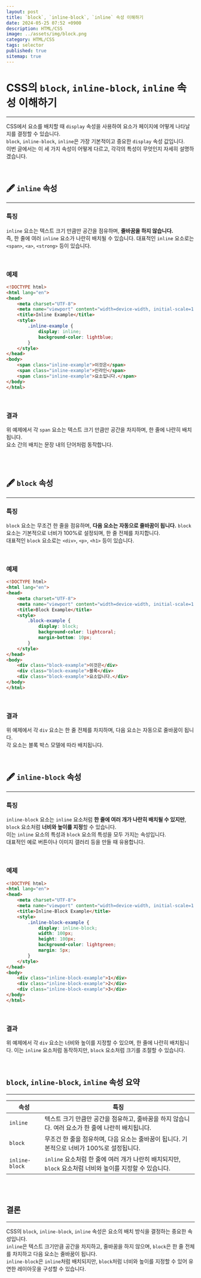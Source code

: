 ```yaml
---
layout: post
title: `block`, `inline-block`, `inline` 속성 이해하기
date: 2024-05-25 07:52 +0900
description: HTML/CSS 
image: ../assets/img/block.png
category: HTML/CSS
tags: selector
published: true
sitemap: true
---
```



# CSS의 `block`, `inline-block`, `inline` 속성 이해하기
---

CSS에서 요소를 배치할 때 `display` 속성을 사용하여 요소가 페이지에 어떻게 나타날지를 결정할 수 있습니다.    
`block`, `inline-block`, `inline`은 가장 기본적이고 중요한 `display` 속성 값입니다.    
이번 글에서는 이 세 가지 속성이 어떻게 다르고, 각각의 특성이 무엇인지 자세히 설명하겠습니다.   

<br>

## 🖋️ `inline` 속성
--- 

### 특징
`inline` 요소는 텍스트 크기 만큼만 공간을 점유하며, **줄바꿈을 하지 않습니다.**   
즉, 한 줄에 여러 `inline` 요소가 나란히 배치될 수 있습니다. 대표적인 `inline` 요소로는 `<span>`, `<a>`, `<strong>` 등이 있습니다.

<br>

### 예제
```html
<!DOCTYPE html>
<html lang="en">
<head>
    <meta charset="UTF-8">
    <meta name="viewport" content="width=device-width, initial-scale=1.0">
    <title>Inline Example</title>
    <style>
        .inline-example {
            display: inline;
            background-color: lightblue;
        }
    </style>
</head>
<body>
    <span class="inline-example">이것은</span>
    <span class="inline-example">인라인</span>
    <span class="inline-example">요소입니다.</span>
</body>
</html>
```

<br>

### 결과
위 예제에서 각 `span` 요소는 텍스트 크기 만큼만 공간을 차지하며, 한 줄에 나란히 배치됩니다.    
요소 간의 배치는 문장 내의 단어처럼 동작합니다.   

<br>
<br>

## 🖋️ `block` 속성
---

### 특징
`block` 요소는 무조건 한 줄을 점유하며, **다음 요소는 자동으로 줄바꿈이 됩니다.**     `block` 요소는 기본적으로 너비가 100%로 설정되며, 한 줄 전체를 차지합니다.    
대표적인 `block` 요소로는 `<div>`, `<p>`, `<h1>` 등이 있습니다.   

<br>

### 예제
```html
<!DOCTYPE html>
<html lang="en">
<head>
    <meta charset="UTF-8">
    <meta name="viewport" content="width=device-width, initial-scale=1.0">
    <title>Block Example</title>
    <style>
        .block-example {
            display: block;
            background-color: lightcoral;
            margin-bottom: 10px;
        }
    </style>
</head>
<body>
    <div class="block-example">이것은</div>
    <div class="block-example">블록</div>
    <div class="block-example">요소입니다.</div>
</body>
</html>
```

<br>

### 결과
위 예제에서 각 `div` 요소는 한 줄 전체를 차지하며, 다음 요소는 자동으로 줄바꿈이 됩니다.    
각 요소는 블록 박스 모델에 따라 배치됩니다.   

<Br>

## 🖋️ `inline-block` 속성
---

### 특징
`inline-block` 요소는 `inline` 요소처럼 **한 줄에 여러 개가 나란히 배치될 수 있지만**, `block` 요소처럼 **너비와 높이를 지정**할 수 있습니다.   
이는 `inline` 요소의 특성과 `block` 요소의 특성을 모두 가지는 속성입니다.    
대표적인 예로 버튼이나 이미지 갤러리 등을 만들 때 유용합니다.   

<br>

### 예제
```html
<!DOCTYPE html>
<html lang="en">
<head>
    <meta charset="UTF-8">
    <meta name="viewport" content="width=device-width, initial-scale=1.0">
    <title>Inline-Block Example</title>
    <style>
        .inline-block-example {
            display: inline-block;
            width: 100px;
            height: 100px;
            background-color: lightgreen;
            margin: 5px;
        }
    </style>
</head>
<body>
    <div class="inline-block-example">1</div>
    <div class="inline-block-example">2</div>
    <div class="inline-block-example">3</div>
</body>
</html>
```

<br>

### 결과
위 예제에서 각 `div` 요소는 너비와 높이를 지정할 수 있으며, 한 줄에 나란히 배치됩니다.    이는 `inline` 요소처럼 동작하지만, `block` 요소처럼 크기를 조절할 수 있습니다.   

<Br>

## `block`, `inline-block`, `inline` 속성 요약
---


| 속성        | 특징                                                                                                 |
|-------------|------------------------------------------------------------------------------------------------------|
| `inline`    | 텍스트 크기 만큼만 공간을 점유하고, 줄바꿈을 하지 않습니다. 여러 요소가 한 줄에 나란히 배치됩니다.      |
| `block`     | 무조건 한 줄을 점유하며, 다음 요소는 줄바꿈이 됩니다. 기본적으로 너비가 100%로 설정됩니다.              |
| `inline-block` | `inline` 요소처럼 한 줄에 여러 개가 나란히 배치되지만, `block` 요소처럼 너비와 높이를 지정할 수 있습니다. |

<Br>
<Br>


## 결론
---

CSS의 `block`, `inline-block`, `inline` 속성은 요소의 배치 방식을 결정하는 중요한 속성입니다.      
`inline`은 텍스트 크기만큼 공간을 차지하고, 줄바꿈을 하지 않으며, `block`은 한 줄 전체를 차지하고 다음 요소는 줄바꿈이 됩니다.    
`inline-block`은 `inline`처럼 배치되지만, `block`처럼 너비와 높이를 지정할 수 있어 유연한 레이아웃을 구성할 수 있습니다.   

